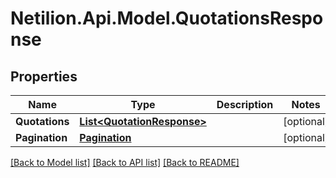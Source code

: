# Netilion.Api.Model.QuotationsResponse
## Properties

Name | Type | Description | Notes
------------ | ------------- | ------------- | -------------
**Quotations** | [**List&lt;QuotationResponse&gt;**](QuotationResponse.md) |  | [optional] 
**Pagination** | [**Pagination**](Pagination.md) |  | [optional] 

[[Back to Model list]](../README.md#documentation-for-models) [[Back to API list]](../README.md#documentation-for-api-endpoints) [[Back to README]](../README.md)

